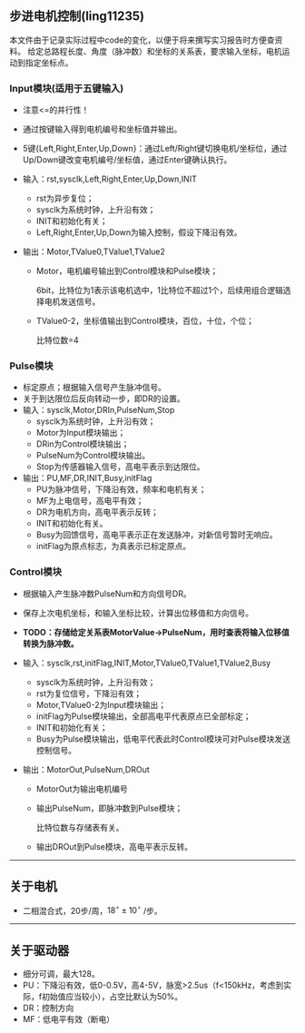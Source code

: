 ## 步进电机控制(ling11235)

本文件由于记录实际过程中code的变化，以便于将来撰写实习报告时方便查资料。
给定总路程长度、角度（脉冲数）和坐标的关系表，要求输入坐标，电机运动到指定坐标点。

### Input模块(适用于五键输入)

- 注意<=的并行性！
- 通过按键输入得到电机编号和坐标值并输出。
- 5键{Left,Right,Enter,Up,Down}：通过Left/Right键切换电机/坐标位，通过Up/Down键改变电机编号/坐标值，通过Enter键确认执行。
- 输入：rst,sysclk,Left,Right,Enter,Up,Down,INIT
  - rst为异步复位；
  - sysclk为系统时钟，上升沿有效；
  - INIT和初始化有关；
  - Left,Right,Enter,Up,Down为输入控制，假设下降沿有效。


- 输出：Motor,TValue0,TValue1,TValue2

  - Motor，电机编号输出到Control模块和Pulse模块；

    6bit，比特位为1表示该电机选中，1比特位不超过1个，后续用组合逻辑选择电机发送信号。

  - TValue0-2，坐标值输出到Control模块，百位，十位，个位；

    比特位数=4



### Pulse模块

- 标定原点；根据输入信号产生脉冲信号。
- 关于到达限位后反向转动一步，即DR的设置。
- 输入：sysclk,Motor,DRIn,PulseNum,Stop
  - sysclk为系统时钟，上升沿有效；
  - Motor为Input模块输出；
  - DRin为Control模块输出；
  - PulseNum为Control模块输出。
  - Stop为传感器输入信号，高电平表示到达限位。
- 输出：PU,MF,DR,INIT,Busy,initFlag
  - PU为脉冲信号，下降沿有效，频率和电机有关；
  - MF为上电信号，高电平有效；
  - DR为电机方向，高电平表示反转；
  - INIT和初始化有关。
  - Busy为回馈信号，高电平表示正在发送脉冲，对新信号暂时无响应。
  - initFlag为原点标志，为真表示已标定原点。



### Control模块

- 根据输入产生脉冲数PulseNum和方向信号DR。

- 保存上次电机坐标，和输入坐标比较，计算出位移值和方向信号。

- **TODO：存储给定关系表MotorValue->PulseNum，用时查表将输入位移值转换为脉冲数。** 

- 输入：sysclk,rst,initFlag,INIT,Motor,TValue0,TValue1,TValue2,Busy

  - sysclk为系统时钟，上升沿有效；
  - rst为复位信号，下降沿有效；
  - Motor,TValue0-2为Input模块输出；
  - initFlag为Pulse模块输出，全部高电平代表原点已全部标定；
  - INIT和初始化有关；
  - Busy为Pulse模块输出，低电平代表此时Control模块可对Pulse模块发送控制信号。

- 输出：MotorOut,PulseNum,DROut

  - MotorOut为输出电机编号

  - 输出PulseNum，即脉冲数到Pulse模块；

    比特位数与存储表有关。

  - 输出DROut到Pulse模块，高电平表示反转。



------



## 关于电机

- 二相混合式，20步/周，$18^\circ\pm10^\circ$ /步。

------



## 关于驱动器

- 细分可调，最大128。
- PU：下降沿有效，低0-0.5V，高4-5V，脉宽>2.5us（f<150kHz，考虑到实际，f初始值应当较小），占空比默认为50%。
- DR：控制方向
- MF：低电平有效（断电）

